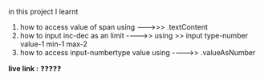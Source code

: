 in this project I learnt
1. how to access value of span using --->>> .textContent
2. how to input inc-dec as an limit ---->>  using >> input type-number value-1 min-1 max-2
3. how to access input-numbertype value  using ---->> .valueAsNumber


**live link :** ❓❓❓❓❓